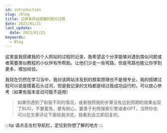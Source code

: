 ```yaml
---
id: introduction
slug: /blog
title: 记录本网站搭建的部分过程
date: 2023/01/21
last_update:
  date: 2023/01/21
keywords:
  - Blog
---
```


这里是我搭建我的个人网站的过程的记录，我希望这个分享能够对遇到类似问题或者需要类似教程的小伙伴有所帮助，让他们少走一些弯路，但是弯路也能让你学到更多，增加经验。

我现在仍然在学习当中，我对该网站涉及到的框架原理也不是很专业，我的搭建过程可以说是摸着石头过河，但是我记录的文档都是经过我成功运行的，可以放心参考（如果有版本变动可能不适用）

> 如果你遇到了和我不同的情况，或者按照我的步骤没有达到预期的效果出现了BUG，不要着急，要有耐心，要善于利用搜索引擎或者GPT，当然你也可以在文章评论下面给我浏览，我看到会立即回复的。

:::tip
请点击左栏导航栏，定位到你想了解的地方
:::